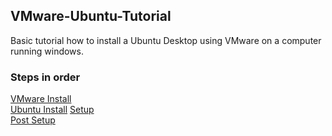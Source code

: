 ## VMware-Ubuntu-Tutorial
Basic tutorial how to install a Ubuntu Desktop using VMware on a computer running windows.

### Steps in order 

[VMware Install](https://github.com/Daboulch/VMware-Ubuntu-Tutorial/blob/main/Ubuntu%20Install)  
[Ubuntu Install](https://github.com/Daboulch/VMware-Ubuntu-Tutorial/blob/main/Ubuntu%20Install)
[Setup](https://github.com/Daboulch/VMware-Ubuntu-Tutorial/blob/main/Setup)  
[Post Setup](https://github.com/Daboulch/VMware-Ubuntu-Tutorial/blob/main/Post%20Setup%20Settings)
